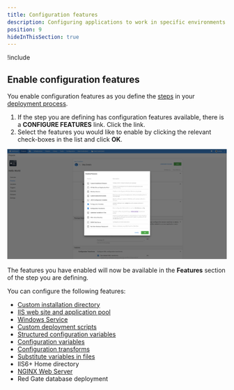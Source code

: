 ```yaml
---
title: Configuration features
description: Configuring applications to work in specific environments is an essential part of deploying applications with Octopus Deploy and this can include updating database connection strings and app settings.
position: 9
hideInThisSection: true
---
```


!include <configuration-features>

## Enable configuration features

You enable configuration features as you define the [steps](/docs/deployment-process/steps/index.md) in your [deployment process](/docs/deployment-process/index.md).

1. If the step you are defining has configuration features available, there is a **CONFIGURE FEATURES** link. Click the link.
1. Select the features you would like to enable by clicking the relevant check-boxes in the list and click **OK**.

![Configuration features screenshot](configuration-features.png "width=500")

The features you have enabled will now be available in the **Features** section of the step you are defining.

You can configure the following features:

- [Custom installation directory](/docs/deployment-process/configuration-features/custom-installation-directory.md)
- [IIS web site and application pool](/docs/deployment-process/configuration-features/iis-website-and-application-pool.md)
- [Windows Service](/docs/deployment-process/configuration-features/windows-services.md)
- [Custom deployment scripts](/docs/deployment-examples/custom-scripts/index.md)
- [Structured configuration variables](/docs/deployment-process/configuration-features/json-configuration-variables-feature.md)
- [Configuration variables](/docs/deployment-process/configuration-features/xml-configuration-variables-feature.md)
- [Configuration transforms](/docs/deployment-process/configuration-features/configuration-transforms/index.md)
- [Substitute variables in files](/docs/deployment-process/configuration-features/substitute-variables-in-files.md)
- IIS6+ Home directory
- [NGINX Web Server](/docs/deployment-process/configuration-features/nginx-web-server.md)
- Red Gate database deployment
